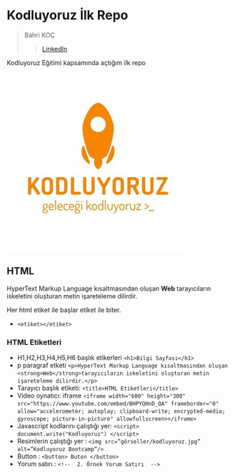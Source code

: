 # Kodluyoruz İlk Repo
> Bahri KOÇ
>> [LinkedIn](https://www.linkedin.com/in/kocbahri/)

Kodluyoruz Eğitimi kapsamında açtığım ilk repo

![Kodluyoruz Logo](https://raw.githubusercontent.com/Kodluyoruz/taskforce/git/git/markdown-nedir-nasil-kullaniriz-/figures/kodluyoruz_logo.jpg)

## HTML 
HyperText Markup Language kısaltmasından oluşan **Web**
tarayıcıların iskeletini oluşturan metin işareteleme dilirdir.

Her html etiket ile başlar etiket ile biter.
* `<etiket></etiket>`

### HTML Etiketleri
* H1,H2,H3,H4,H5,H6 başlık etikerleri `<h1>Bilgi Sayfası</h1>`
* p paragraf etketi 
`<p>HyperText Markup Language kısaltmasından oluşan <strong>Web</strong>tarayıcıların iskeletini oluşturan metin işareteleme dilirdir.</p>`
* Tarayıcı başlık etiketi: `<title>HTML Etiketleri</title>`
* Video oynatıcı: iframe `<iframe width="600" height="300" src="https://www.youtube.com/embed/BHPYQHnD_QA" frameborder="0"
        allow="accelerometer; autoplay; clipboard-write; encrypted-media; gyroscope; picture-in-picture"
        allowfullscreen></iframe>`
* Javascript kodlarını çalıştığı yer: `<script>
        document.write("Kodluyoruz")
    </script>`
* Resimlerin çalıştığı yer : `<img src=”görseller/kodluyoruz.jpg” alt=”Kodluyoruz Bootcamp”/>`
* Button : `<button> Buton </button>`
* Yorum satırı : `<!-- 
        2. Örnek Yorum Satırı 
    -->   `

